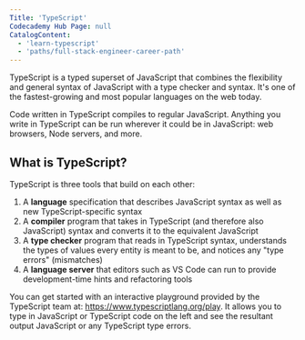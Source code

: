 ```yaml
---
Title: 'TypeScript'
Codecademy Hub Page: null
CatalogContent:
  - 'learn-typescript'
  - 'paths/full-stack-engineer-career-path'
---
```


TypeScript is a typed superset of JavaScript that combines the flexibility and general syntax of JavaScript with a type checker and syntax.
It's one of the fastest-growing and most popular languages on the web today.

Code written in TypeScript compiles to regular JavaScript.
Anything you write in TypeScript can be run wherever it could be in JavaScript: web browsers, Node servers, and more.

## What is TypeScript?

TypeScript is three tools that build on each other:

1. A **language** specification that describes JavaScript syntax as well as new TypeScript-specific syntax
2. A **compiler** program that takes in TypeScript (and therefore also JavaScript) syntax and converts it to the equivalent JavaScript
3. A **type checker** program that reads in TypeScript syntax, understands the types of values every entity is meant to be, and notices any "type errors" (mismatches)
4. A **language server** that editors such as VS Code can run to provide development-time hints and refactoring tools

You can get started with an interactive playground provided by the TypeScript team at: https://www.typescriptlang.org/play.
It allows you to type in JavaScript or TypeScript code on the left and see the resultant output JavaScript or any TypeScript type errors.
